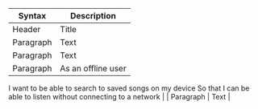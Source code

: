 | Syntax      | Description |
| ----------- | ----------- |
| Header      | Title       |
| Paragraph   | Text        |
| Paragraph   | Text        |
| Paragraph   | As an offline user
I want to be able to search to saved songs on my device
So that I can be able to listen without connecting to a network
        |
| Paragraph   | Text        |
